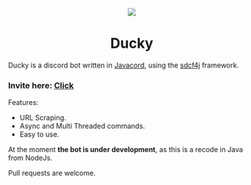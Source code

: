<div align="center">
<img src=https://cdn.discordapp.com/avatars/805150455378345994/bf0f920b56e75cbe1f567c8652f3710e.png?size=256alt="DuckyPic">

# Ducky
</div>

Ducky is a discord bot written in [Javacord](https://github.com/Javacord/Javacord), using the [sdcf4j](https://github.com/Bastian/sdcf4j) framework.

### Invite here: [Click](https://ducky.hahota.net/)

Features:
- URL Scraping.
- Async and Multi Threaded commands.
- Easy to use.

At the moment **the bot is under development**, as this is a recode in Java from NodeJs.

Pull requests are welcome.
